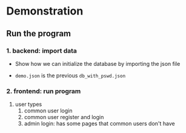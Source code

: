 # Demonstration

## Run the program

### 1. backend: import data

- Show how we can initialize the database by importing the json file

- `demo.json` is the previous `db_with_pswd.json`

### 2. frontend: run program

1. user types
   1. common user login
   2. common user register and login
   3. admin login: has some pages that common users don't have





